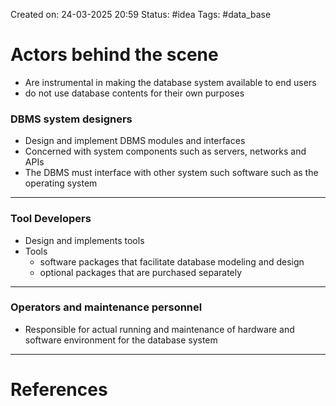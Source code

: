 Created on: 24-03-2025 20:59
Status: #idea
Tags: #data_base 
# Actors behind the scene
- Are instrumental in making the database system available to end users
- do not use database contents for their own purposes
### DBMS system designers
- Design and implement DBMS modules and interfaces
- Concerned with system components such as servers, networks and APIs
- The DBMS must interface with other system such software such as the operating system
--------------
### Tool Developers
- Design and implements tools
- Tools
	- software packages that facilitate database modeling and design
	- optional packages that are purchased separately
-----------
### Operators and maintenance personnel
- Responsible for actual running and maintenance of hardware and software environment for the database system



-----------------
# References